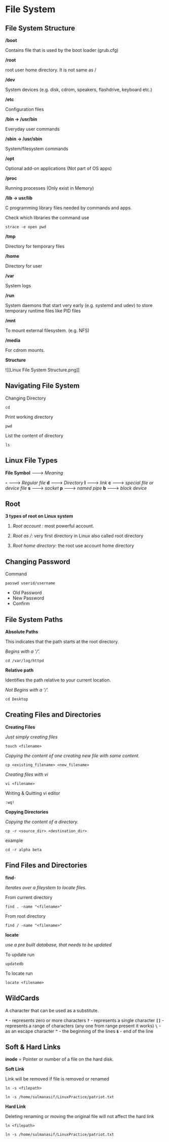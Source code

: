 
# File System

## File System Structure

**/boot**

Contains file that is used by the boot loader (grub.cfg)

**/root**

root user home directory. It is not same as /

**/dev** 

System devices (e.g. disk, cdrom, speakers, flashdrive, keyboard etc.)

**/etc** 

Configuration files

**/bin → /usr/bin** 

Everyday user commands

**/sbin → /usr/sbin** 

System/filesystem commands

**/opt** 

Optional add-on applications (Not part of OS apps)

**/proc**

Running processes (Only exist in Memory)

**/lib → usr/lib**

C programming library files needed by commands and apps.

Check which libraries the command use

```
strace -e open pwd
```

**/tmp**

Directory for temporary files

**/home**  

Directory for user

**/var**  

System logs

**/run**  

System daemons that start very early (e.g. systemd and udev) to store temporary runtime files like PID files

**/mnt**  

To mount external filesystem. (e.g. NFS)

**/media**  

For cdrom mounts.

**Structure**

![[Linux File System Structure.png]]

## Navigating File System

Changing Directory

```
cd
```

Print working directory

```
pwd
```

List the content of directory

```
ls
```

## Linux File Types

**File Symbol** ---> *Meaning* 

 **\-** ---> *Regular file*
 **d** ---> *Directory*
 **l** ---> *link*
 **c** ---> *special file or device file*
 **s** ---> *socket*
 **p** ---> *named pipe*
 **b** ---> *block* *device*

## Root 

**3 types of root on Linux system**

1. *Root account :* most powerful account.

2. *Root as /:*  very first directory in Linux also called root directory

3. *Root home directory:* the root use account home directory

## Changing Password

Command

```
passwd userid/username
```

- Old Password
- New Password
- Confirm

## File System Paths

**Absolute Paths**

This indicates that the path starts at the root directory.

*Begins with a '/'.* 

```
cd /var/log/httpd
```

**Relative path**

Identifies the path relative to your current location.

*Not Begins with a '/'.* 


```
cd Desktop
```

## Creating Files and Directories

**Creating Files**

*Just simply creating files*

```
touch <filename>
```


*Copying the content of one creating new file with same content.*

```
cp <existing_filename> <new_filename>
```

*Creating files with vi*

``` 
vi <filename>
```

Writing & Quitting vi editor

```
:wq!
```

**Copying Directories**

*Copying the content of a directory.*

```
cp -r <source_dir> <destination_dir>
```

example

```
cd -r alpha beta
```

## Find Files and Directories

**find**-

*Iterates over a fileystem to locate files.*

From current directory

```
find . -name "<filename>"
```

From root directory

```
find / -name "<filename>"
```

**locate** 

*use a pre built database, that needs to be updated*
 
To update run

```
updatedb
```

To locate run

```
locate <filename>
```

## WildCards

A character that can be used as a substitute.

**`*`**  - represents zero or more characters
**`?`**  - represents a single character
**`[]`** - represents a range of characters (any one from range present it works)
**`\`**  - as an escape character
**`^`**  - the beginning of the lines
**`$`**  - end of the line

## Soft & Hard Links

**inode** = Pointer or number of a file on the hard disk.

**Soft Link**

Link will be removed if file is removed or renamed

```
ln -s <filepath>
```

```
ln -s /home/sulmanasif/LinuxPractice/patriot.txt
```

**Hard Link**

Deleting renaming or moving the original file will not affect the hard link

```
ln <filepath>
```

```
ln -s /home/sulmanasif/LinuxPractice/patriot.txt
```








